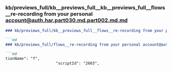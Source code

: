 ### kb/previews_full/kb__previews_full__kb__previews_full__flows__re-recording from your personal account@auth.har.part030.md.part002.md.md

```md
### kb/previews_full/kb__previews_full__flows__re-recording from your personal account@auth.har.part030.md.part002.md

```md
### kb/previews_full/flows__re-recording from your personal account@auth.har.part030.md (part 002)

```md
tionName": "f",
                      "scriptId": "2603",
                    
```

```

```

```
